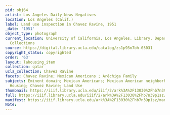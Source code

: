 ```yaml
---
pid: obj64
artist: Los Angeles Daily News Negatives
location: Los Angeles (Calif.)
label: Land use inspection in Chavez Ravine, 1951
_date: '1951'
object_type: photograph
current_location: University of California, Los Angeles. Library. Department of Special
  Collections
source: https://digital.library.ucla.edu/catalog/zs1p93n7bh-03031
copyright_status: copyrighted
order: '63'
layout: lahousing_item
collection: qatar
ucla_collection: Chavez Ravine
facets: Chavez Ravine; Mexican Americans ; Aréchiga Family
subjects: Eminent domain; Mexican Americans; Mexican American neighborhoods; Public
  Housing; Chavez Ravine; Land Use
thumbnail: https://iiif.library.ucla.edu/iiif/2/ark%3A%2F13030%2Fhb7n39p1sz/full/250,/0/default.jpg
full: https://iiif.library.ucla.edu/iiif/2/ark%3A%2F13030%2Fhb7n39p1sz/full/full/0/default.jpg
manifest: https://iiif.library.ucla.edu/ark%3A%2F13030%2Fhb7n39p1sz/manifest?_ga=2.27727678.36328476.1612895345-1908922945.1612292999
Note: 
---
```

